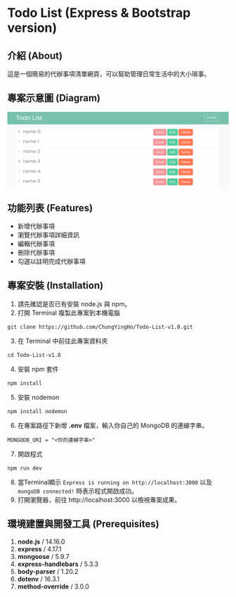 # **Todo List (Express & Bootstrap version)**
## **介紹 (About)**
這是一個簡易的代辦事項清單網頁，可以幫助管理日常生活中的大小瑣事。
## **專案示意圖 (Diagram)**
![](./public/screenshot.png)
## **功能列表 (Features)**
* 新增代辦事項
* 瀏覽代辦事項詳細資訊
* 編輯代辦事項
* 刪除代辦事項
* 勾選以註明完成代辦事項
## **專案安裝 (Installation)**
1. 請先確認是否已有安裝 node.js 與 npm。
2. 打開 Terminal 複製此專案到本機電腦
```
git clone https://github.com/ChungYingHo/Todo-List-v1.0.git
```
3. 在 Terminal 中前往此專案資料夾
```
cd Todo-List-v1.0
```
4. 安裝 npm 套件
```
npm install
```
5. 安裝 nodemon
```
npm install nodemon
```
6. 在專案路徑下新增 **.env** 檔案，輸入你自己的 MongoDB 的連線字串。
```
MONGODB_URI = "<你的連線字串>"
```
7. 開啟程式
```
npm run dev
```
8. 當Terminal顯示 `Express is running on http://localhost:3000` 以及 `mongoDB connected!` 時表示程式開啟成功。
9. 打開瀏覽器，前往 http://localhost:3000 以檢視專案成果。
## **環境建置與開發工具 (Prerequisites)**
1. **node.js** / 14.16.0
2. **express** / 4.17.1
3. **mongoose** / 5.9.7
4. **express-handlebars** / 5.3.3
5. **body-parser** / 1.20.2
6. **dotenv** / 16.3.1
7. **method-override** / 3.0.0